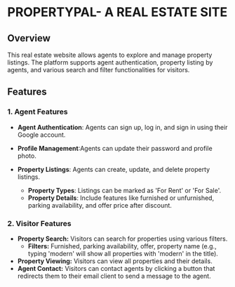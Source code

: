 # PROPERTYPAL- A REAL ESTATE SITE

## Overview
This real estate website allows agents to explore and manage property listings. The platform supports agent authentication, property listing by agents, and various search and filter functionalities for visitors.
## Features
### 1. Agent Features
- **Agent Authentication**:  Agents can sign up, log in, and sign in using their Google account.
- **Profile Management**:Agents can update their password and profile photo. 
- **Property Listings**: Agents can create, update, and delete property listings.
    
    - **Property Types**: Listings can be marked as 'For Rent' or 'For Sale'.
    - **Property Details**: Include features like furnished or unfurnished, parking availability, and offer price after discount.

### 2. Visitor Features
- **Property Search:** Visitors can search for properties using various filters.
    - **Filters:** Furnished, parking availability, offer, property name (e.g., typing 'modern' will show all properties with 'modern' in the title).
- **Property Viewing:** Visitors can view all properties and their details.
- **Agent Contact:** Visitors can contact agents by clicking a button that redirects them to their email client to send a message to the agent.


